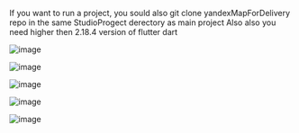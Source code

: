 If you want to run a project, you sould also git clone yandexMapForDelivery repo in the same StudioProgect derectory as main project
Also also you need higher then 2.18.4 version of flutter dart

![image](https://github.com/Inssurrection/DeliveryApp/assets/56091861/0bf9d512-3d17-4683-9738-018603d07bb9)

![image](https://github.com/Inssurrection/DeliveryApp/assets/56091861/c343c0ed-808d-4adf-9520-4354e86352c9)

![image](https://github.com/Inssurrection/DeliveryApp/assets/56091861/54f66b24-4dd8-43e8-8e48-91c54f3bf18a)

![image](https://github.com/Inssurrection/DeliveryApp/assets/56091861/7078dd5a-1f21-4442-8daa-fe6a99d78ed8)

![image](https://github.com/Inssurrection/DeliveryApp/assets/56091861/8c756d85-18f7-4bad-80dd-c335f1d84e1c)
